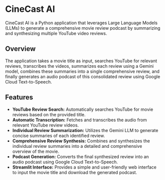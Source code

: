 # CineCast AI

CineCast AI is a Python application that leverages Large Language Models (LLMs) to generate a comprehensive movie review podcast by summarizing and synthesizing multiple YouTube video reviews.

## Overview

The application takes a movie title as input, searches YouTube for relevant reviews, transcribes the videos, summarizes each review using a Gemini model, combines these summaries into a single comprehensive review, and finally generates an audio podcast of this consolidated review using Google Cloud Text-to-Speech.

## Features

- **YouTube Review Search:** Automatically searches YouTube for movie reviews based on the provided title.
- **Automatic Transcription:** Fetches and transcribes the audio from relevant YouTube review videos.
- **Individual Review Summarization:** Utilizes the Gemini LLM to generate concise summaries of each identified review.
- **Comprehensive Review Synthesis:** Combines and synthesizes the individual review summaries into a detailed and comprehensive overview of the movie.
- **Podcast Generation:** Converts the final synthesized review into an audio podcast using Google Cloud Text-to-Speech.
- **Streamlit Interface:** Provides a simple and user-friendly web interface to input the movie title and download the generated podcast.
